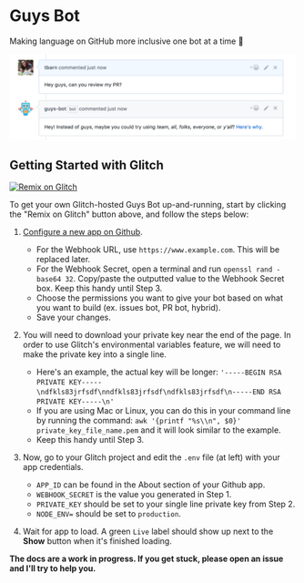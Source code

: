# Guys Bot
Making language on GitHub more inclusive one bot at a time 🤖 

![Image of example behavior](example.png)

## Getting Started with Glitch

[![Remix on Glitch](https://cdn.glitch.com/2703baf2-b643-4da7-ab91-7ee2a2d00b5b%2Fremix-button.svg)](https://glitch.com/edit/#!/remix/guys-bot)

To get your own Glitch-hosted Guys Bot up-and-running, start by clicking the "Remix on Glitch" button above, and follow the steps below:

1. [Configure a new app on Github](https://github.com/settings/apps/new).
    - For the Webhook URL, use `https://www.example.com`. This will be replaced later.
    - For the Webhook Secret, open a terminal and run `openssl rand -base64 32`. Copy/paste the outputted value to the Webhook Secret box. Keep this handy until Step 3.
    - Choose the permissions you want to give your bot based on what you want to build (ex. issues bot, PR bot, hybrid).
    - Save your changes.

2. You will need to download your private key near the end of the page. In order to use Glitch's environmental variables feature, we will need to make the private key into a single line. 
    - Here's an example, the actual key will be longer: 
`'-----BEGIN RSA PRIVATE KEY-----\ndfkls83jrfsdf\nndfkls83jrfsdf\ndfkls83jrfsdf\n-----END RSA PRIVATE KEY-----\n'`
    - If you are using Mac or Linux, you can do this in your command line by running the command: `awk '{printf "%s\\n", $0}' private_key_file_name.pem` and it will look similar to the example. 
    - Keep this handy until Step 3. 

3. Now, go to your Glitch project and edit the `.env` file (at left) with your app credentials. 
    - `APP_ID` can be found in the About section of your Github app.
    - `WEBHOOK_SECRET` is the value you generated in Step 1.
    - `PRIVATE_KEY` should be set to your single line private key from Step 2.
    - `NODE_ENV=` should be set to `production`. 

4. Wait for app to load. A green `Live` label should show up next to the **Show** button when it's finished loading.

**The docs are a work in progress. If you get stuck, please open an issue and I'll try to help you.**
